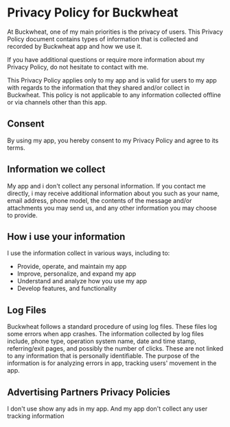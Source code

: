 # Privacy Policy for Buckwheat

At Buckwheat, one of my main priorities is the privacy of users. 
This Privacy Policy document contains types of information that is collected and recorded by Buckwheat app and how we use it.

If you have additional questions or require more information about my Privacy Policy, do not hesitate to contact with me.

This Privacy Policy applies only to my app and is valid for users to my app with regards to the information that they shared and/or collect in Buckwheat. 
This policy is not applicable to any information collected offline or via channels other than this app.

## Consent

By using my app, you hereby consent to my Privacy Policy and agree to its terms.

## Information we collect

My app and i don't collect any personal information.
If you contact me directly, i may receive additional information about you such as your name, email address, phone model,
the contents of the message and/or attachments you may send us, and any other information you may choose to provide.

## How i use your information

I use the information collect in various ways, including to:

- Provide, operate, and maintain my app
- Improve, personalize, and expand my app
- Understand and analyze how you use my app
- Develop features, and functionality

## Log Files

Buckwheat follows a standard procedure of using log files. These files log some errors when app crashes.
The information collected by log files include, phone type, operation system name, date and time stamp, referring/exit pages, and possibly the number of clicks.
These are not linked to any information that is personally identifiable.
The purpose of the information is for analyzing errors in app, tracking users' movement in the app.

## Advertising Partners Privacy Policies

I don't use show any ads in my app. And my app don't collect any user tracking information